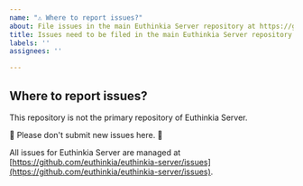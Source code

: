```yaml
---
name: "⚠️ Where to report issues?"
about: File issues in the main Euthinkia Server repository at https://github.com/euthinkia/euthinkia-server/issues
title: Issues need to be filed in the main Euthinkia Server repository
labels: ''
assignees: ''

---
```


## Where to report issues?

This repository is not the primary repository of Euthinkia Server.

🚨 Please don't submit new issues here. 🚨

All issues for Euthinkia Server are managed at [https://github.com/euthinkia/euthinkia-server/issues](https://github.com/euthinkia/euthinkia-server/issues).
